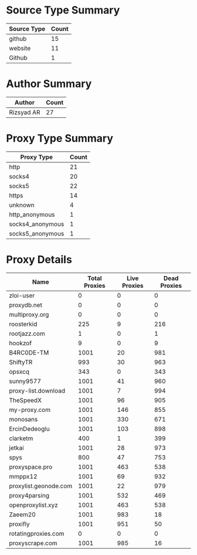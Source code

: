 # Source Type Summary

| Source Type | Count |
|-------------|-------|
| github | 15 |
| website | 11 |
| Github | 1 |


# Author Summary

| Author | Count |
|--------|-------|
| Rizsyad AR | 27 |


# Proxy Type Summary

| Proxy Type | Count |
|------------|-------|
| http | 21 |
| socks4 | 20 |
| socks5 | 22 |
| https | 14 |
| unknown | 4 |
| http_anonymous | 1 |
| socks4_anonymous | 1 |
| socks5_anonymous | 1 |


# Proxy Details

| Name | Total Proxies | Live Proxies | Dead Proxies |
|------|---------------|--------------|---------------|
| zloi-user | 0 | 0 | 0 |
| proxydb.net | 0 | 0 | 0 |
| multiproxy.org | 0 | 0 | 0 |
| roosterkid | 225 | 9 | 216 |
| rootjazz.com | 1 | 0 | 1 |
| hookzof | 9 | 0 | 9 |
| B4RC0DE-TM | 1001 | 20 | 981 |
| ShiftyTR | 993 | 30 | 963 |
| opsxcq | 343 | 0 | 343 |
| sunny9577 | 1001 | 41 | 960 |
| proxy-list.download | 1001 | 7 | 994 |
| TheSpeedX | 1001 | 96 | 905 |
| my-proxy.com | 1001 | 146 | 855 |
| monosans | 1001 | 330 | 671 |
| ErcinDedeoglu | 1001 | 103 | 898 |
| clarketm | 400 | 1 | 399 |
| jetkai | 1001 | 28 | 973 |
| spys | 800 | 47 | 753 |
| proxyspace.pro | 1001 | 463 | 538 |
| mmppx12 | 1001 | 69 | 932 |
| proxylist.geonode.com | 1001 | 22 | 979 |
| proxy4parsing | 1001 | 532 | 469 |
| openproxylist.xyz | 1001 | 463 | 538 |
| Zaeem20 | 1001 | 983 | 18 |
| proxifly | 1001 | 951 | 50 |
| rotatingproxies.com | 0 | 0 | 0 |
| proxyscrape.com | 1001 | 985 | 16 |

